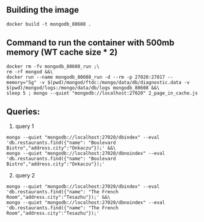 ## Building the image
```
docker build -t mongodb_80608 .
```

## Command to run the container with 500mb memory (WT cache size * 2)
```
docker rm -fv mongodb_80608_run ;\
rm -rf mongod &&\
docker run --name mongodb_80608_run -d --rm -p 27020:27017 --memory="5g" -v $(pwd)/mongod/ftdc:/mongo/data/db/diagnostic.data -v $(pwd)/mongod/logs:/mongo/data/db/logs mongodb_80608 &&\
sleep 5 ; mongo --quiet "mongodb://localhost:27020" 2_page_in_cache.js
```

## Queries:
1. query 1
```
mongo --quiet "mongodb://localhost:27020/dbindex" --eval 'db.restaurants.find({"name": "Boulevard Bistro","address.city":"Onkaczu"});' &&\
mongo --quiet "mongodb://localhost:27020/dbnoindex" --eval 'db.restaurants.find({"name": "Boulevard Bistro","address.city":"Onkaczu"});'
```
2. query 2
```
mongo --quiet "mongodb://localhost:27020/dbindex" --eval 'db.restaurants.find({"name": "The French Room","address.city":"Tesazhu"});' &&\
mongo --quiet "mongodb://localhost:27020/dbnoindex" --eval 'db.restaurants.find({"name": "The French Room","address.city":"Tesazhu"});'
```